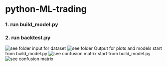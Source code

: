 # python-ML-trading
### 1. run build_model.py
### 2. run backtest.py

![see folder input for dataset](https://github.com/loliksamuel/python-ML-trading/blob/master/files/output/with%20bag%20in%20isUp/inp39out2/bt%20on%20all%20data/BT-summary_epc5000_hid15_inp39_out2.png)
![see folder Output for plots and models](https://github.com/loliksamuel/python-ML-trading/blob/master/files/output/isUp%20shift0/inp39out2/bt%20on%20all%20data/BT-trade%20percent%20over%20time.png)
start from build_model.py
![see confusion matrix](https://github.com/loliksamuel/python-ML-trading/blob/master/files/output/isUp%20shift0/inp39out2/cv_5kfold%20accuracy0.76/Confusion%20matrix%20on%20all.png
)
start from build_model.py
![see confusion matrix](https://github.com/loliksamuel/python-ML-trading/blob/master/files/output/isUp%20shift0/inp39out2/cv_5kfold%20accuracy0.76/cv_5_model%20Loss%2C%20Accuracy%20over%20time_hid15_RMS1e-05_epc5000_batch128_dropout0.2_sym%5EGSPC_inp39_out2_MlModel.MLP.png
)

